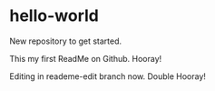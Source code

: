 # hello-world
New repository to get started.

This my first ReadMe on Github.  Hooray!

Editing in reademe-edit branch now.  Double Hooray!
